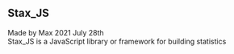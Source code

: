 ## Stax_JS
Made by Max 2021 July 28th <br>
Stax_JS is a JavaScript library or framework for building statistics